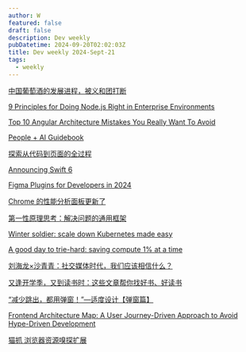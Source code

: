 ```yaml
---
author: W
featured: false
draft: false
description: Dev weekly
pubDatetime: 2024-09-20T02:02:03Z
title: Dev weekly 2024-Sept-21
tags:
  - weekly
---
```


[中国葡萄酒的发展进程，被义和团打断](https://mp.weixin.qq.com/s?__biz=MzA5MjM4MTM3OA%3D%3D&abtest_cookie=AAACAA%3D%3D&ascene=56&chksm=8ac8e289eb0b05ab139d5270169a5207fb55bea8b639fc4b3d9df949cc8fe82a939cf46b64fb&clicktime=1726822666&countrycode=CN&devicetype=android-34&enterid=1726822666&exportkey=n_ChQIAhIQCkPgV9aZZ8rBBQAKeTle6hLjAQIE97dBBAEAAAAAAPGfCxAZrxYAAAAOpnltbLcz9gKNyK89dVj0V5VyjvcWqkoQUduRPf2IEppvvGgxjSdbRrCN3JrIEChvjTFNYL5e%2FyC8SoeEZgKUZ9FJXSNKVvjboXnyYOEJ42KhiOfnYP4%2B8YoFuKgisbqEheXPIGRnxrFBOw8NWHF6%2BHM8iGpP16%2FSgDypecAPCzyr%2BqQBHeifm6DFyESYFmKbxk7RVnomvUvSSgws9O00Ctq1te2fWt%2FeiM8FevgBVgZpQW3WAeJfQsAD0uG3IJC%2FMH5CgtSc2mniu6xc&fasttmpl_flag=0&fasttmpl_fullversion=7391817-zh_CN-zip&fasttmpl_type=0&finder_biz_enter_id=4&flutter_pos=1&idx=1&lang=zh_CN&mid=2651784131&nettype=3gnet&pass_ticket=6yTxQFVOjUmlX2sXD%2Fg%2BeOU7GygDDzbp55gqtzUnkemBEnoNy%2BUet1tXlEOLjDze&ranksessionid=1726822615&realreporttime=1726822666542&scene=90&session_us=gh_c79c214eca90&sessionid=1726822659&sn=115ca8f1740ca67f8c9e593195dc3b53&subscene=93&utm_source=pocket_shared&version=2800325b&wx_header=3&xtrack=1)

[9 Principles for Doing Node.js Right in Enterprise Environments](https://www.platformatichq.com/node-principles)

[Top 10 Angular Architecture Mistakes You Really Want To Avoid](https://angularexperts.io/blog/top-10-angular-architecture-mistakes)

[People + AI Guidebook](https://pair.withgoogle.com/guidebook)

[探索从代码到页面的全过程](https://mp.weixin.qq.com/s?__biz=MzAxNDEwNjk5OQ%3D%3D&abtest_cookie=AAACAA%3D%3D&ascene=56&chksm=827a0a7aeecdb426f238cd5f51aed34f5e9ca4e7b81591b289704b957a9ed9cd665dae886357&clicktime=1726703899&countrycode=CN&devicetype=android-34&enterid=1726703899&exportkey=n_ChQIAhIQWKd3z0zfxH9XU2ltCXMzHhLjAQIE97dBBAEAAAAAAEm7CSaqf%2FYAAAAOpnltbLcz9gKNyK89dVj0lyWHCGwGPDsf8VANUa%2BZFdu3FZ85TYvLwEpMYX6jiw9MAOTmHwYmbERLkHzST9hl2%2Bev3aMOcpJyg4R743ujua8fTc9NMCPEvtVwuQs1aocR%2FAsStxI64WjId6uRoPnqCq%2Beg8gV6scmybi40S8empePiNyyqOiOElbpQVadC72fPhDkCb9%2BIg4fkbJ7to7WtS0Zq9r9tLBCPoNPqjf%2BJklrWg9j%2BKsNn76FY8%2F1HAAqFyz%2FTT1AYRQ92LWE&fasttmpl_flag=0&fasttmpl_fullversion=7389301-zh_CN-zip&fasttmpl_type=0&finder_biz_enter_id=4&flutter_pos=8&idx=1&lang=zh_CN&mid=2650536142&nettype=WIFI&pass_ticket=9h0TJVWjoYxTZK972lDFJ0s8s6oQ061ntOL4oRvEHPpvUZDk2RG0gnZgi8lMjSir&ranksessionid=1726703874&realreporttime=1726703899252&scene=90&session_us=gh_4b3f15bce4d8&sessionid=1726703877&sn=dc994ab45e5981fa6bf0c98bf6f98bb5&subscene=93&utm_source=pocket_shared&version=2800325b&wx_header=3&xtrack=1)

[Announcing Swift 6](https://www.swift.org/blog/announcing-swift-6/)

[Figma Plugins for Developers in 2024](https://www.builder.io/blog/best-figma-plugins)

[Chrome 的性能分析面板更新了](https://mp.weixin.qq.com/s?__biz=MzkzMjIxNTcyMA%3D%3D&abtest_cookie=AAACAA%3D%3D&ascene=56&chksm=c3f7a67c83e33b03db74bbcebc39d784426b3b4302d5a33c626a66af8668a7c9d3a4afd2ff00&clicktime=1726664101&countrycode=CN&devicetype=android-34&enterid=1726664101&exportkey=n_ChQIAhIQv7PjaG811HsojRpDj2nZAxLjAQIE97dBBAEAAAAAANarMDoSnLQAAAAOpnltbLcz9gKNyK89dVj0EOK42m64Ma0fnyvSr3UASNZ1ZWsZJcqqg5iJ2RcouGnb5fNoKuFWd25x8xzA6LOe1NWT0LiENKILiefJfUaBBfc3DfvMbJ3PDUlLXEdpO6K%2F200mhXkND8c8qJQC6Py%2Fp5GMIkWFPJUldu3I%2BSBAzVeyhIjXL0r1EvZ8r162B9NlZzSa9FIZEEkae04N8pw0ZDMTidbuFGFVT74JXxZq%2BdmvWFsFw4LWyn620HSZpE0tUMN2URvgbo4IGABg&fasttmpl_flag=0&fasttmpl_fullversion=7389301-zh_CN-zip&fasttmpl_type=0&finder_biz_enter_id=4&flutter_pos=1&idx=1&lang=zh_CN&mid=2247494573&nettype=3gnet&pass_ticket=chPcYFbCUPmE8%2Bwh5WPBppkqJJ4E5z5UYhng0CR2whzF87fBGqI6rycFp%2Bav85IH&ranksessionid=1726664094&realreporttime=1726664101945&scene=90&session_us=gh_52d0bec584f9&sessionid=1726664096&sn=5444e5c01124102663a52f38eb33f745&subscene=93&utm_source=pocket_shared&version=2800325b&wx_header=3&xtrack=1)

[第一性原理思考：解决问题的通用框架](http://blog.devtang.com/2024/09/06/problem-solving-structure/)

[Winter soldier: scale down Kubernetes made easy](https://www.cncf.io/blog/2024/09/16/winter-soldier-scale-down-kubernetes-made-easy/)

[A good day to trie-hard: saving compute 1% at a time](https://blog.cloudflare.com/pingora-saving-compute-1-percent-at-a-time/)

[刘海龙×沙青青：社交媒体时代，我们应该相信什么？](https://mp.weixin.qq.com/s?__biz=MzAxMjMyODgxNQ%3D%3D&abtest_cookie=AAACAA%3D%3D&ascene=56&chksm=8d96f7b798c8e32d7328ceceecfd429463035082d797cab85ec6d273f850127db665f8e8c310&clicktime=1726210279&countrycode=CN&devicetype=android-34&enterid=1726210279&exportkey=n_ChQIAhIQh%2FVj%2FlObeRShciXwhFoOABLjAQIE97dBBAEAAAAAALRZDPJZFtkAAAAOpnltbLcz9gKNyK89dVj0AudYTNtaOs4OoSIiqeQ8zs6BJnBoTRy9Ql77OkL7qwfoPCSGEzr7EtGPywXRtZfdb%2FoHPzELb7uxSU856vBU0dMh2J3wQCTwR5Zjxv0O1hy5f9SFRM58sHRv24xJEq%2FlpT%2FqQLInr4S57Wg3sIFEIceZeWKGNehsO%2BYBkKMME%2BK6YFXNTNKESHde2TrI9HmQXJmnvLfKce0U958eeXOnaYb%2BaeriPzJ9DnZp05gzJc1PxmTsCn5cTEA0nH3h&fasttmpl_flag=0&fasttmpl_fullversion=7380712-zh_CN-zip&fasttmpl_type=0&finder_biz_enter_id=4&flutter_pos=2&idx=1&lang=zh_CN&mid=2455742880&nettype=3gnet&pass_ticket=Xoh%2F%2BT3nL9PrgY5GSdSeMVxo807WwOPJ4BeVaGIanTwD4BAZrhhaa7WT94arVWUY&ranksessionid=1726210091&realreporttime=1726210279559&scene=90&session_us=gh_f83db136f364&sessionid=1726210094&sn=0eb3da9bdeb83dacc6fea1aed567af61&subscene=93&utm_source=pocket_shared&version=2800325b&wx_header=3&xtrack=1)

[又逢开学季，又到读书时：这些文章帮你找好书、好读书](https://sspai.com/post/92045)

[“减少跳出，都用弹窗！”—适度设计【弹窗篇】](https://mp.weixin.qq.com/s/sYopq9b3--MXPybnGJkt4A)

[Frontend Architecture Map: A User Journey-Driven Approach to Avoid Hype-Driven Development](https://www.workingsoftware.dev/frontend-architecture-map-a-user-journey-driven-approach-to-avoid-hype-driven-development/)

[猫抓 浏览器资源嗅探扩展 ](https://github.com/xifangczy/cat-catch)

[]()

[]()

[]()

[]()

[]()

[]()

[]()

[]()

[]()

[]()

[]()

[]()

[]()

[]()

[]()

[]()

[]()

[]()

[]()

[]()

[]()

[]()

[]()

[]()

[]()

[]()

[]()

[]()

[]()

[]()

[]()

[]()

[]()

[]()

[]()

[]()

[]()

[]()

[]()

[]()

[]()

[]()

[]()

[]()

[]()

[]()

[]()

[]()

[]()

[]()

[]()

[]()

[]()

[]()

[]()

[]()

[]()

[]()

[]()

[]()

[]()

[]()

[]()

[]()

[]()

[]()

[]()

[]()

[]()

[]()

[]()

[]()

[]()

[]()

[]()

[]()

[]()

[]()

[]()

[]()

[]()

[]()

[]()

[]()

[]()

[]()

[]()

[]()

[]()

[]()

[]()

[]()

[]()

[]()

[]()

[]()

[]()

[]()

[]()

[]()

[]()

[]()

[]()

[]()

[]()

[]()

[]()

[]()

[]()

[]()

[]()

[]()

[]()

[]()

[]()

[]()

[]()

[]()

[]()

[]()

[]()

[]()

[]()

[]()

[]()

[]()

[]()

[]()

[]()

[]()

[]()

[]()

[]()

[]()

[]()

[]()

[]()

[]()

[]()

[]()

[]()

[]()

[]()

[]()

[]()

[]()

[]()

[]()

[]()

[]()

[]()

[]()

[]()

[]()

[]()

[]()

[]()

[]()

[]()

[]()

[]()

[]()

[]()

[]()

[]()

[]()

[]()

[]()

[]()

[]()

[]()

[]()

[]()

[]()

[]()

[]()

[]()

[]()

[]()

[]()

[]()

[]()

[]()

[]()

[]()

[]()

[]()

[]()

[]()

[]()

[]()

[]()

[]()

[]()

[]()

[]()

[]()

[]()

[]()

[]()

[]()

[]()

[]()

[]()

[]()

[]()

[]()

[]()

[]()

[]()

[]()

[]()

[]()

[]()

[]()

[]()

[]()

[]()

[]()

[]()

[]()

[]()

[]()

[]()

[]()

[]()

[]()

[]()

[]()

[]()

[]()

[]()

[]()

[]()

[]()

[]()

[]()

[]()

[]()

[]()

[]()

[]()

[]()

[]()

[]()

[]()

[]()

[]()

[]()

[]()

[]()

[]()

[]()

[]()

[]()

[]()

[]()

[]()

[]()

[]()

[]()

[]()

[]()

[]()

[]()

[]()

[]()

[]()

[]()

[]()

[]()

[]()

[]()

[]()

[]()

[]()

[]()

[]()

[]()

[]()

[]()

[]()

[]()

[]()

[]()

[]()

[]()

[]()

[]()

[]()

[]()

[]()

[]()

[]()

[]()

[]()

[]()

[]()

[]()

[]()

[]()

[]()

[]()

[]()

[]()

[]()

[]()

[]()

[]()

[]()

[]()

[]()

[]()

[]()

[]()

[]()

[]()

[]()

[]()

[]()

[]()

[]()

[]()

[]()

[]()

[]()

[]()

[]()

[]()

[]()

[]()

[]()

[]()

[]()

[]()

[]()

[]()

[]()
